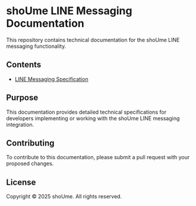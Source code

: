 # shoUme LINE Messaging Documentation

This repository contains technical documentation for the shoUme LINE messaging functionality.

## Contents

- [LINE Messaging Specification](docs/specifications/line-messaging.md)

## Purpose

This documentation provides detailed technical specifications for developers implementing or working with the shoUme LINE messaging integration.

## Contributing

To contribute to this documentation, please submit a pull request with your proposed changes.

## License

Copyright © 2025 shoUme. All rights reserved.
